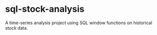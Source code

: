 # sql-stock-analysis
A time-series analysis project using SQL window functions on historical stock data.
